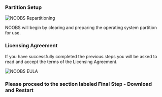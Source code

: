 ### Partition Setup

![NOOBS Repartitioning]({{site.baseurl}}/Resources/images/noobs/noobs-repartitioning.jpg)

NOOBS will begin by clearing and preparing the operating system partition for use. 

### Licensing Agreement

If you have successfully completed the previous steps you will be asked to read and accept the terms of the Licensing Agreement. 

![NOOBS EULA]({{site.baseurl}}/Resources/images/noobs/noobs-rtm-eula.jpg)

### Please proceed to the section labeled **Final Step - Download and Restart**
